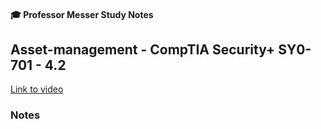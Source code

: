 #### 🎓 Professor Messer Study Notes

##  Asset-management - CompTIA Security+ SY0-701 - 4.2

[Link to video](https://youtu.be/BJ2UMB4a04g?si=KWApUT5YDOZb8wdk)

### Notes


